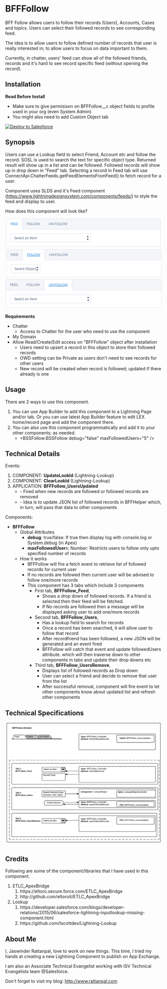 # BFFFollow
BFF Follow allows users to follow their records (Users), Accounts, Cases and topics. Users can select their followed records to see corresponding feed.

The idea is to allow users to follow defined number of  records that user is really interested in; to allow users to focus on data important to them. 

Currently, in chatter, users' feed can show all of the followed friends, records and it's hard to see record specific feed (without opening the record).

## Installation

<strong>Read Before Install</strong><br/>
<ul>
    <li>Make sure to give permisison on BFFFollow__c object fields to profile used in your org (even System Admin)</li>
    <li>You might also need to add Custom Object tab</li>
</ul>

<a href="https://githubsfdeploy.herokuapp.com?owner=jrattanpal&repo=BFFFollow">
  <img alt="Deploy to Salesforce" src="https://raw.githubusercontent.com/afawcett/githubsfdeploy/master/deploy.png">
</a>

## Synopsis
Users can use a  Lookup field to select Friend, Account etc and follow the record. SOSL is used to search the text for specific object type.  Returned result will show up in a list and can be followed. Followed records will show up in drop down in "Feed" tab. Selecting a record in Feed tab will use ConnectApi.ChatterFeeds.getFeedElementsFromFeed() to fetch record for a user.
 
Component uses SLDS and it's Feed component (https://www.lightningdesignsystem.com/components/feeds/) to style the feed and display to user.

How does this component will look like?

<img alt="BFFFollow - Screen Shot" src="resources/BFFFollow_ScreenShot_1.png" /><br/> 
<img alt="BFFFollow - Screen Shot" src="resources/BFFFollow_ScreenShot_2.png" /><br/>
<img alt="BFFFollow - Screen Shot" src="resources/BFFFollow_ScreenShot_3.png" /> 


**Requirements**
<ul>
    <li>Chatter
        <ul><li>Access to Chatter for the user who need to use the component</li></ul>
    </li>
    <li>My Domain</li>
    <li>Allow Read/Create/Edit access on "BFFFollow" object after installation
        <ul>
            <li>Users need to upsert a record in this object to store their followed records</li>
            <li>OWD setting can be Private as users don't need to see records for other users</li>
            <li>New record will be created when record is followed; updated if there already is one</li>
        </ul>
    </li>
</ul>

## Usage ##
There are 2 ways to use this component. 
<ol>
    <li>You can use App Builder to add this component to a Lightning Page and/or tab. Or you can use latest App Builder feature to edit LEX home/record page and add the component there.</li>
    <li>You can also use this component programmatically and add it to your other components; as needed.
        <ul><li>&lt;BSSFollow:BSSFollow debug="false" maxFollowedUsers="5" /&gt;</li></ul>
    </li>
</ol>

## Technical Details ##
Events:
<ol>
    <li>COMPONENT: <strong>UpdateLookId</strong> (Lightning-Lookup)</li>
    <li>COMPONENT: <strong>ClearLookId</strong> (Lightning-Lookup)</li>
    <li>APPLICATION: <strong>BFFFollow_UsersUpdated</strong>
        <ul>
            <li>- Fired when new records are followed or followed records are removed</li>
            <li>- Idea is to update JSON list of followed records in BFFHelper which, in turn, will pass that data to other components</li>
    </li>
</ol>
    



Components:
<ul>
	<li><strong>BFFFollow</strong>
	<ul>
		<li>Global Attributes
		<ul>
			<li><strong>debug</strong>: true/false: If true then display log with console.log or System.debug (in Apex)</li>
			<li><strong>maxFollowedUser</strong>s: Number: Restricts users to follow only upto specified number of records</li>
		</ul>
		</li>
		<li>How it works
		<ul>
			<li>BFFFollow will fire a fetch event to retrieve list of followed records for current user</li>
			<li>If no records are followed then current user will be advised to follow one/more records</li>
			<li>This component has 3 tabs which include 3 components
			<ul>
				<li>First tab, <strong>BFFFollow_Feed</strong>,
				<ul>
					<li>Shows a drop down of followed records. If a friend is selected then their feed will be fetched.</li>
					<li>If No records are followed then a message will be displayed asking user to add one/more records</li>
				</ul>
				</li>
				<li>Second tab, <strong>BFFFollow_Users</strong>,
				<ul>
					<li>Has a lookup field to search for records</li>
					<li>Once a record has been searched, it will allow user to follow that record</li>
					<li>After recordfriend has been followed, a new JSON will be generated and an event fired</li>
					<li>BFFFollow will catch that event and update followedUsers attribute. which will then traverse down to other components in tabs and update their drop downs etc</li>
				</ul>
				</li>
				<li>Third tab, <strong>BFFFollow_UsersRemove</strong>,
				<ul>
					<li>Displays list of followed records as Drop down</li>
					<li>User can select a friend and decide to remove that user from the list</li>
					<li>After successful removal, component will fire event to let other components know about updated list and refresh other components</li>
				</ul>
				</li>
			</ul>
			</li>
		</ul>
		</li>
	</ul>
	</li>
</ul>

## Technical Specifications ##
<img alt="BFFFollow - Diagram" src="resources/BFFFollow_TechDiagram.png" /> 

## Credits
Following are some of the component/libraries that I have used in this component. 

<ol>
    <li>ETLC_ApexBridge
        <ol>
            <li>https://eltoro.secure.force.com/ETLC_ApexBridge</li>
            <li>http://github.com/eltoroit/ETLC_ApexBridge</li>
        </ol>
    </li>
    <li>Lookup
        <ol>
            <li>https://developer.salesforce.com/blogs/developer-relations/2015/06/salesforce-lightning-inputlookup-missing-component.html</li>
            <li>https://github.com/tscottdev/Lightning-Lookup</li>
        </ol>
    </li>
</ol>

## About Me
I, Jaswinder Rattanpal,  love to work on new things. This time, I tried my hands at creating a new Lightning Component to publish on App Exchange.

I am also an Associate Technical Evangelist working with ISV Technical Evangelists team @Salesforce.

Don't forget to visit my blog: http://www.rattanpal.com
